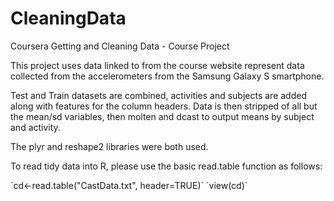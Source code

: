 CleaningData
============

Coursera Getting and Cleaning Data - Course Project

This project uses data linked to from the course website represent data collected 
from the accelerometers from the Samsung Galaxy S smartphone.

Test and Train datasets are combined, activities and subjects are added along with features for the column headers. 
Data is then stripped of all but the mean/sd variables, then molten and dcast to output means by subject and activity.

The plyr and reshape2 libraries were both used. 

<p>To read tidy data into R, please use the basic read.table function as follows:</p>
`cd<-read.table("CastData.txt", header=TRUE)`
`view(cd)`
